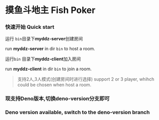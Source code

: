 # 摸鱼斗地主 Fish Poker

### 快速开始 Quick start
运行 <code>bin</code>目录下**myddz-server**创建房间

run **myddz-server** in dir <code>bin</code> to host a room.

运行<code>bin</code> 目录下**myddz-client**加入房间

run **myddz-client** in dir <code>bin</code> to join a room.

> 支持2人,3人模式(创建房间时进行选择)
> support 2 or 3 player, whihch could be chosen when host a room.

### 现支持Deno版本,切换deno-version分支即可 
### Deno version available, switch to the deno-version branch
